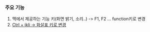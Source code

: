 ### 주요 기능 ### 

  1. 맥에서 제공하는 기능 키(화면 밝기, 소리..) -> F1, F2 ... function키로 변경 
  2. [Ctrl + jkli -> 화살표 키로 변경](https://ke-complex-modifications.pqrs.org/json/personal_mitch_60pct_basic.json)
